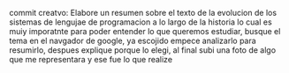 commit creatvo: Elabore un resumen sobre el texto de la evolucion de los sistemas de lengujae de programacion a lo largo de la historia lo cual
es muiy imporatnte para poder entender lo que queremos estudiar, busque el tema en el navgador de google, ya escojido empece analizarlo para resumirlo, despues explique porque lo elegi,
al final subi una foto de algo que me representara y ese fue lo que realize 
